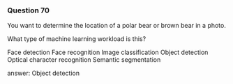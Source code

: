 ### Question 70

You want to determine the location of a polar bear or brown bear in a photo.

What type of machine learning workload is this?

Face detection
Face recognition
Image classification
Object detection
Optical character recognition
Semantic segmentation

answer: Object detection

